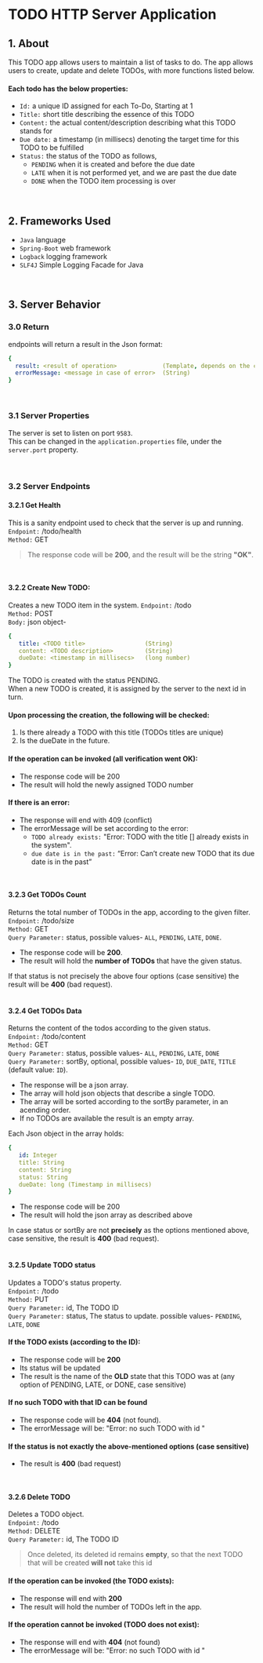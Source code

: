 # TODO HTTP Server Application

## 1. About
This TODO app allows users to maintain a list of tasks to do. The app allows users to create, update and delete TODOs, with more functions listed below.

#### Each todo has the below properties:
* `Id:` a unique ID assigned for each To-Do, Starting at 1
* `Title:` short title describing the essence of this TODO
* `Content:` the actual content/description describing what this TODO stands for
* `Due date:` a timestamp (in millisecs) denoting the target time for this TODO to be fulfilled
* `Status:` the status of the TODO as follows,
    * `PENDING` when it is created and before the due date
    * `LATE`    when it is not performed yet, and we are past the due date
    * `DONE`    when the TODO item processing is over
<br />

## 2. Frameworks Used
* `Java` language
* `Spring-Boot` web framework
* `Logback` logging framework
* `SLF4J` Simple Logging Facade for Java
<br />

## 3. Server Behavior
### 3.0 Return
endpoints will return a result in the Json format:
```yaml
{
  result: <result of operation>             (Template, depends on the context)
  errorMessage: <message in case of error>  (String)
}
```
<br />

### 3.1 Server Properties
The server is set to listen on port `9583`.  
This can be changed in the `application.properties` file, under the `server.port` property.
<br />   
<br />

### 3.2 Server Endpoints
#### 3.2.1 Get Health
This is a sanity endpoint used to check that the server is up and running.  
`Endpoint:` /todo/health  
`Method:` GET  
> The response code will be **200**, and the result will be the string **"OK"**.   
<br />

#### 3.2.2 Create New TODO:
Creates a new TODO item in the system.
`Endpoint:` /todo   
`Method:` POST   
`Body:` json object-   
```yaml
{
   title: <TODO title>                 (String)
   content: <TODO description>         (String)
   dueDate: <timestamp in millisecs>   (long number)
}
```
The TODO is created with the status PENDING.   
When a new TODO is created, it is assigned by the server to the next id in turn.    

#### Upon processing the creation, the following will be checked:   
1. Is there already a TODO with this title (TODOs titles are unique)
2. Is the dueDate in the future.   

#### If the operation can be invoked (all verification went OK): 
* The response code will be 200
* The result will hold the newly assigned TODO number

#### If there is an error:   
*  The response will end with 409 (conflict)
*  The errorMessage will be set according to the error:
      * `TODO already exists:` "Error: TODO with the title [<TODO title>] already exists in the system".  
      * `due date is in the past:` “Error: Can’t create new TODO that its due date is in the past”
<br />  
 
#### 3.2.3 Get TODOs Count
Returns the total number of TODOs in the app, according to the given filter.   
`Endpoint:` /todo/size   
`Method:` GET   
`Query Parameter:` status, possible values- `ALL`, `PENDING`, `LATE`, `DONE`.   
   
* The response code will be **200**.
* The result will hold the **number of TODOs** that have the given status.   

If that status is not precisely the above four options (case sensitive) the result will be **400** (bad request).   
<br />   

#### 3.2.4 Get TODOs Data
Returns the content of the todos according to the given status.    
`Endpoint:` /todo/content   
`Method:` GET   
`Query Parameter:` status, possible values- `ALL`, `PENDING`, `LATE`, `DONE`   
`Query Parameter:` sortBy, optional, possible values- `ID`, `DUE_DATE`, `TITLE` (default value: `ID`).   
   
* The response will be a json array.   
* The array will hold json objects that describe a single TODO.  
* The array will be sorted according to the sortBy parameter, in an acending order.
* If no TODOs are available the result is an empty array.
   
Each Json object in the array holds:
```yaml
{
   id: Integer
   title: String
   content: String
   status: String
   dueDate: long (Timestamp in millisecs)
}
```

* The response code will be 200
* The result will hold the json array as described above

In case status or sortBy are not **precisely** as the options mentioned above, case sensitive, the result is **400** (bad request).   
<br />

#### 3.2.5 Update TODO status
Updates a TODO's status property.   
`Endpoint:` /todo  
`Method:` PUT  
`Query Parameter:` id, The TODO ID  
`Query Parameter:` status, The status to update. possible values- `PENDING`, `LATE`, `DONE`  
   
#### If the TODO exists (according to the ID):
* The response code will be **200**   
* Its status will be updated
* The result is the name of the **OLD** state that this TODO was at (any option of PENDING, LATE, or DONE, case sensitive)

#### If no such TODO with that ID can be found
* The response code will be **404** (not found).
* The errorMessage will be: "Error: no such TODO with id <todo number>"
   
#### If the status is not exactly the above-mentioned options (case sensitive)
* The result is **400** (bad request)
<br />
  
#### 3.2.6 Delete TODO
Deletes a TODO object.   
`Endpoint:` /todo  
`Method:` DELETE  
`Query Parameter:` id, The TODO ID   
   
> Once deleted, its deleted id remains **empty**, so that the next TODO that will be created **will not** take this id  
   
#### If the operation can be invoked (the TODO exists):
* The response will end with **200**
* The result will hold the number of TODOs left in the app.

#### If the operation cannot be invoked (TODO does not exist):
* The response will end with **404** (not found)
* The errorMessage will be: "Error: no such TODO with id <todo number>"
